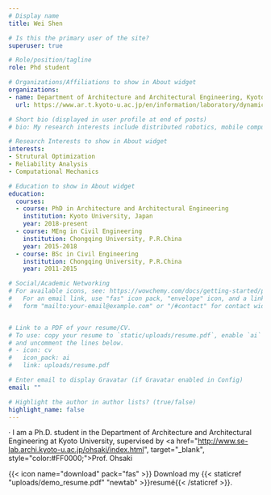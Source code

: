 ```yaml
---
# Display name
title: Wei Shen

# Is this the primary user of the site?
superuser: true

# Role/position/tagline
role: Phd student 

# Organizations/Affiliations to show in About widget
organizations:
- name: Department of Architecture and Architectural Engineering, Kyoto University
  url: https://www.ar.t.kyoto-u.ac.jp/en/information/laboratory/dynamics?set_language=en

# Short bio (displayed in user profile at end of posts)
# bio: My research interests include distributed robotics, mobile computing and programmable matter.

# Research Interests to show in About widget
interests:
- Strutural Optimization
- Reliability Analysis
- Computational Mechanics

# Education to show in About widget
education:
  courses:
  - course: PhD in Architecture and Architectural Engineering
    institution: Kyoto University, Japan
    year: 2018-present
  - course: MEng in Civil Engineering
    institution: Chongqing University, P.R.China
    year: 2015-2018
  - course: BSc in Civil Engineering
    institution: Chongqing University, P.R.China
    year: 2011-2015

# Social/Academic Networking
# For available icons, see: https://wowchemy.com/docs/getting-started/page-builder/#icons
#   For an email link, use "fas" icon pack, "envelope" icon, and a link in the
#   form "mailto:your-email@example.com" or "/#contact" for contact widget.


# Link to a PDF of your resume/CV.
# To use: copy your resume to `static/uploads/resume.pdf`, enable `ai` icons in `params.toml`, 
# and uncomment the lines below.
# - icon: cv
#   icon_pack: ai
#   link: uploads/resume.pdf

# Enter email to display Gravatar (if Gravatar enabled in Config)
email: ""

# Highlight the author in author lists? (true/false)
highlight_name: false
---
```

· I am a Ph.D. student in the Department of Architecture and Architectural Engineering at Kyoto University, supervised by <a href="http://www.se-lab.archi.kyoto-u.ac.jp/ohsaki/index.html", target="_blank", style="color:#FF0000;">Prof. Ohsaki</a> 




{{< icon name="download" pack="fas" >}} Download my {{< staticref "uploads/demo_resume.pdf" "newtab" >}}resumé{{< /staticref >}}.







